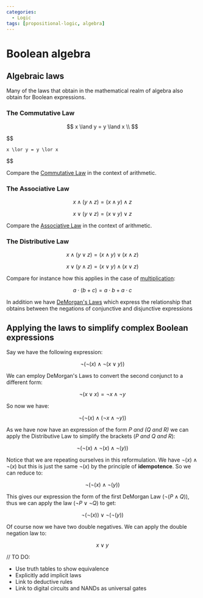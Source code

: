 ```yaml
---
categories:
  - Logic
tags: [propositional-logic, algebra]
---
```


# Boolean algebra

## Algebraic laws

Many of the laws that obtain in the mathematical realm of algebra also obtain for Boolean expressions.

### The Commutative Law

$$
    x \land y = y \land x \\
$$

$$

    x \lor y = y \lor x
$$

Compare the [Commutative Law](/Mathematics/Prealgebra/Whole_numbers.md#the-commutative-property) in the context of arithmetic.

### The Associative Law

$$
    x   \land (y \land z) = (x \land y) \land z
$$

$$
    x   \lor (y \lor z) = (x \lor y) \lor z
$$

Compare the [Associative Law](/Mathematics/Prealgebra/Whole_numbers.md#the-associative-property) in the context of arithmetic.

### The Distributive Law

$$
    x \land (y \lor z) = (x \land y) \lor (x \land z)
$$

$$
    x \lor (y \land z) = (x \lor y) \land (x \lor z)
$$

Compare for instance how this applies in the case of [multiplication](/Mathematics/Prealgebra/Distributivity.md):

$$
    a \cdot (b + c) = a \cdot b + a \cdot c
$$

In addition we have [DeMorgan's Laws](/Logic/Laws_and_theorems.md/DeMorgan's_Laws.md) which express the relationship that obtains between the negations of conjunctive and disjunctive expressions

## Applying the laws to simplify complex Boolean expressions

Say we have the following expression:

$$
    \lnot(\lnot(x) \land \lnot (x \lor y))
$$

We can employ DeMorgan's Laws to convert the second conjunct to a different form:

$$
    \lnot (x \lor x) = \lnot x \land \lnot y
$$

So now we have:

$$
    \lnot(\lnot(x) \land (\lnot x \land \lnot y ))
$$

As we have now have an expression of the form _P and (Q and R)_ we can apply the Distributive Law to simplify the brackets (_P and Q and R_):

$$
    \lnot( \lnot(x) \land \lnot(x) \land \lnot(y))
$$

Notice that we are repeating ourselves in this reformulation. We have $\lnot(x) \land \lnot(x)$ but this is just the same $\lnot(x)$ by the principle of **idempotence**. So we can reduce to:

$$
    \lnot(\lnot(x) \land \lnot(y))
$$

This gives our expression the form of the first DeMorgan Law ($\lnot (P \land Q)$), thus we can apply the law ($\lnot P \lor \lnot Q$) to get:

$$
\lnot(\lnot(x)) \lor \lnot(\lnot(y))
$$

Of course now we have two double negatives. We can apply the double negation law to:

$$
    x \lor y
$$

// TO DO:

- Use truth tables to show equivalence
- Explicitly add implicit laws
- Link to deductive rules
- Link to digital circuits and NANDs as universal gates
